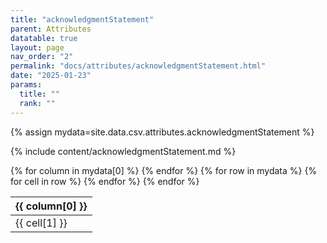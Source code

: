 ```yaml
---
title: "acknowledgmentStatement"
parent: Attributes
datatable: true
layout: page
nav_order: "2"
permalink: "docs/attributes/acknowledgmentStatement.html"
date: "2025-01-23"
params:
  title: ""
  rank: ""
---
```

{% assign mydata=site.data.csv.attributes.acknowledgmentStatement %} 

{% include content/acknowledgmentStatement.md %}

<table id="myTable" class="display" style="width:100%">
    <thead>
    {% for column in mydata[0] %}
        <th>{{ column[0] }}</th>
    {% endfor %}
    </thead>
    <tbody>
    {% for row in mydata %}
        <tr>
        {% for cell in row %}
            <td>{{ cell[1] }}</td>
        {% endfor %}
        </tr>
    {% endfor %}
    </tbody>
</table>
<script type="text/javascript">
  $(document).ready(function () {
    $('#myTable').DataTable({
      responsive: true,
      deferRender: false,
      paging: false,
      order: [],
    });
  });
</script>
